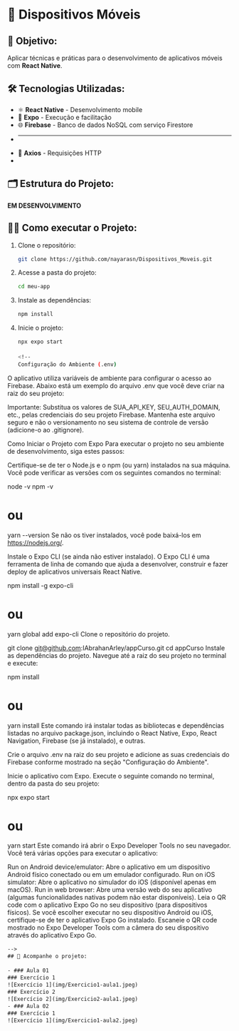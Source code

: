 # 📱 Dispositivos Móveis

## 🎯 Objetivo:
Aplicar técnicas e práticas para o desenvolvimento de aplicativos móveis com **React Native**.

## 🛠 Tecnologias Utilizadas:
- ⚛️ **React Native** - Desenvolvimento mobile
- 🚀 **Expo** - Execução e facilitação
- 🌐 **Firebase** - Banco de dados NoSQL com serviço Firestore
- ** **
- 🔗 **Axios** - Requisições HTTP
- 


## 🗂️ Estrutura do Projeto:

#### EM DESENVOLVIMENTO

## 🧑‍💻 Como executar o Projeto:
1. Clone o repositório:
   ```sh
   git clone https://github.com/nayarasn/Dispositivos_Moveis.git
   ```
2. Acesse a pasta do projeto:
   ```sh
   cd meu-app
   ```
3. Instale as dependências:
   ```sh
   npm install
   ```
4. Inicie o projeto:
   ```sh
   npx expo start
   
   <!-- 
   Configuração do Ambiente (.env)
O aplicativo utiliza variáveis de ambiente para configurar o acesso ao Firebase. Abaixo está um exemplo do arquivo .env que você deve criar na raiz do seu projeto:

Importante: Substitua os valores de SUA_API_KEY, SEU_AUTH_DOMAIN, etc., pelas credenciais do seu projeto Firebase. Mantenha este arquivo seguro e não o versionamento no seu sistema de controle de versão (adicione-o ao .gitignore).

Como Iniciar o Projeto com Expo
Para executar o projeto no seu ambiente de desenvolvimento, siga estes passos:

Certifique-se de ter o Node.js e o npm (ou yarn) instalados na sua máquina. Você pode verificar as versões com os seguintes comandos no terminal:

node -v
npm -v
# ou
yarn --version
Se não os tiver instalados, você pode baixá-los em https://nodejs.org/.

Instale o Expo CLI (se ainda não estiver instalado). O Expo CLI é uma ferramenta de linha de comando que ajuda a desenvolver, construir e fazer deploy de aplicativos universais React Native.

npm install -g expo-cli
# ou
yarn global add expo-cli
Clone o repositório do projeto.

git clone git@github.com:IAbrahanArley/appCurso.git
cd appCurso
Instale as dependências do projeto. Navegue até a raiz do seu projeto no terminal e execute:

npm install
# ou
yarn install
Este comando irá instalar todas as bibliotecas e dependências listadas no arquivo package.json, incluindo o React Native, Expo, React Navigation, Firebase (se já instalado), e outras.

Crie o arquivo .env na raiz do seu projeto e adicione as suas credenciais do Firebase conforme mostrado na seção "Configuração do Ambiente".

Inicie o aplicativo com Expo. Execute o seguinte comando no terminal, dentro da pasta do seu projeto:

npx expo start
# ou
yarn start
Este comando irá abrir o Expo Developer Tools no seu navegador. Você terá várias opções para executar o aplicativo:

Run on Android device/emulator: Abre o aplicativo em um dispositivo Android físico conectado ou em um emulador configurado.
Run on iOS simulator: Abre o aplicativo no simulador do iOS (disponível apenas em macOS).
Run in web browser: Abre uma versão web do seu aplicativo (algumas funcionalidades nativas podem não estar disponíveis).
Leia o QR code com o aplicativo Expo Go no seu dispositivo (para dispositivos físicos). Se você escolher executar no seu dispositivo Android ou iOS, certifique-se de ter o aplicativo Expo Go instalado. Escaneie o QR code mostrado no Expo Developer Tools com a câmera do seu dispositivo através do aplicativo Expo Go.
   ```
 -->
## 📌 Acompanhe o projeto:

- ### Aula 01 
### Exercício 1
![Exercício 1](img/Exercicio1-aula1.jpeg)
### Exercício 2
![Exercício 2](img/Exercicio2-aula1.jpeg)
- ### Aula 02 
### Exercício 1
![Exercício 1](img/Exercicio1-aula2.jpeg)